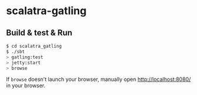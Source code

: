 # scalatra-gatling #

## Build & test & Run ##

```sh
$ cd scalatra_gatling
$ ./sbt
> gatling:test
> jetty:start
> browse

```

If `browse` doesn't launch your browser, manually open [http://localhost:8080/](http://localhost:8080/) in your browser.
